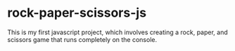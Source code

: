 # rock-paper-scissors-js
This is my first javascript project, which involves creating a 
rock, paper, and scissors game that runs completely on the console.
